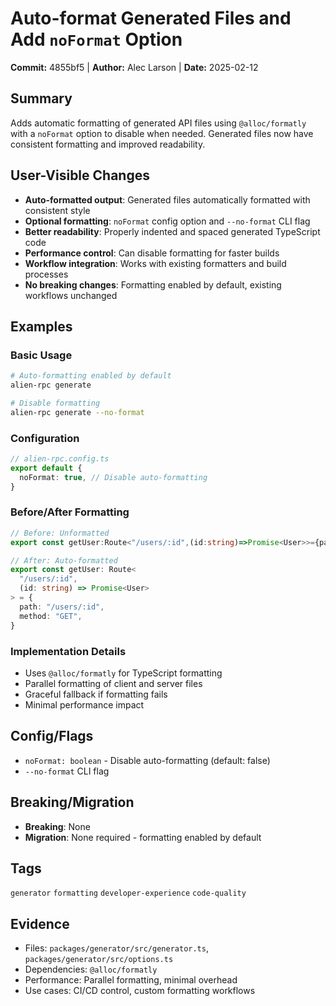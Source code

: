 # Auto-format Generated Files and Add `noFormat` Option

**Commit:** 4855bf5 | **Author:** Alec Larson | **Date:** 2025-02-12

## Summary

Adds automatic formatting of generated API files using `@alloc/formatly` with a `noFormat` option to disable when needed. Generated files now have consistent formatting and improved readability.

## User-Visible Changes

- **Auto-formatted output**: Generated files automatically formatted with consistent style
- **Optional formatting**: `noFormat` config option and `--no-format` CLI flag
- **Better readability**: Properly indented and spaced generated TypeScript code
- **Performance control**: Can disable formatting for faster builds
- **Workflow integration**: Works with existing formatters and build processes
- **No breaking changes**: Formatting enabled by default, existing workflows unchanged

## Examples

### Basic Usage
```bash
# Auto-formatting enabled by default
alien-rpc generate

# Disable formatting
alien-rpc generate --no-format
```

### Configuration
```ts
// alien-rpc.config.ts
export default {
  noFormat: true, // Disable auto-formatting
}
```

### Before/After Formatting
```ts
// Before: Unformatted
export const getUser:Route<"/users/:id",(id:string)=>Promise<User>>={path:"/users/:id",method:"GET"}

// After: Auto-formatted
export const getUser: Route<
  "/users/:id",
  (id: string) => Promise<User>
> = {
  path: "/users/:id",
  method: "GET",
}
```

### Implementation Details
- Uses `@alloc/formatly` for TypeScript formatting
- Parallel formatting of client and server files
- Graceful fallback if formatting fails
- Minimal performance impact

## Config/Flags
- `noFormat: boolean` - Disable auto-formatting (default: false)
- `--no-format` CLI flag

## Breaking/Migration
- **Breaking**: None
- **Migration**: None required - formatting enabled by default

## Tags
`generator` `formatting` `developer-experience` `code-quality`

## Evidence
- Files: `packages/generator/src/generator.ts`, `packages/generator/src/options.ts`
- Dependencies: `@alloc/formatly`
- Performance: Parallel formatting, minimal overhead
- Use cases: CI/CD control, custom formatting workflows